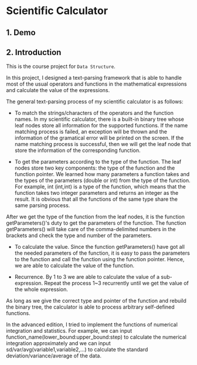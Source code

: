 # Scientific Calculator

## 1. Demo

## 2. Introduction

This is the course project for `Data Structure`.

In this project, I designed a text-parsing framework that is able to handle most of the usual operators and functions in the mathematical expressions and calculate the value of the expressions.

The general text-parsing process of my scientific calculator is as follows:

- To match the strings/characters of the operators and the function names.
In my scientific calculator, there is a built-in binary tree whose leaf nodes store all information for the supported functions. If the name matching process is failed, an exception will be thrown and the information of the gramatical error will be printed on the screen. If the name matching process is successful, then we will get the leaf node that store the information of the corresponding function.

- To get the parameters according to the type of the function.
The leaf nodes store two key components: the type of the function and the function pointer. We learned how many parameters a function takes and the types of the parameters (double or int) from the type of the function. For example, int (int,int) is a type of the function, which means that the function takes two integer parameters and returns an integer as the result. It is obvious that all the functions of the same type share the same parsing process.

After we get the type of the function from the leaf nodes, it is the function getParameters()'s duty to get the parameters of the function. The function getParameters() will take care of the comma-delimited numbers in the brackets and check the type and number of the parameters.

- To calculate the value. Since the function getParameters() have got all the needed parameters of the function, it is easy to pass the parameters to the function and call the function using the function pointer. Hence, we are able to calculate the value of the function.

- Recurrence. By 1 to 3 we are able to calculate the value of a sub-expression. Repeat the process 1~3 recurrently until we get the value of the whole expression.

As long as we give the correct type and pointer of the function and rebuild the binary tree, the calculator is able to process arbitrary self-defined functions.

In the advanced edition, I tried to implement the functions of numerical integration and statistics. For example, we can input function_name(lower_bound:upper_bound:step) to calculate the numerical integration approximately and we can input sd/var/avg(variable1,variable2,...) to calculate the standard deviation/variance/average of the data.
